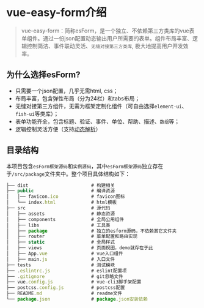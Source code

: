 # vue-easy-form介绍

> vue-easy-form：简称esForm，是一个独立、不依赖第三方类库的vue表单组件。通过一份json配置动态输出用户所需要的表单。组件布局丰富、逻辑控制简洁、事件联动灵活、`无缝对接第三方类库`, 极大地提高用户开发效率。

## 为什么选择esForm?
- 只需要一个json配置，几乎无需html, css；
- 布局丰富，包含弹性布局（分为24栏）和tabs布局；
- 无缝对接第三方组件，无需为框架定制化组件（可自由选择`element-ui`、`fish-ui`等类库）；
- 表单功能齐全，包含标题、验证、事件、单位、帮助、描述、`数组`等；
- 逻辑控制灵活方便（支持[动态解析](./base/parse.md)）

## 目录结构
本项目包含`esForm框架源码`和`实例源码`，其中`esForm框架源码`独立存在于`/src/package`文件夹中。整个项目具体结构如下：
```js
├── dist                       # 构建相关
├── public                     # 编译资源
│   │── favicon.ico            # favicon图标
│   └── index.html             # html模板
├── src                        # 源代码
│   ├── assets                 # 静态资源
│   ├── components             # 全局公用组件
│   ├── libs                   # 工具类
│   ├── package                # 独立的esform源码，不依赖其它文件夹
│   ├── router                 # 菜单配置和路由实现
│   ├── static                 # 全局样式
│   ├── views                  # 页面视图，demo就存在于此
│   ├── App.vue                # vue入口组件
│   ├── main.js                # 入口文件
├── tests                      # 测试模块
├── .eslintrc.js               # eslint配置项
├── .gitignore                 # git忽略文件
├── vue.config.js              # vue-cli3脚手架配置
├── postcss.config.js          # postcss配置
├── README.md                  # readme文件
└── package.json               # package.json安装依赖
```